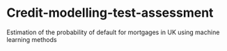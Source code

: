# Credit-modelling-test-assessment
Estimation of the probability of default for mortgages in UK using machine learning methods
